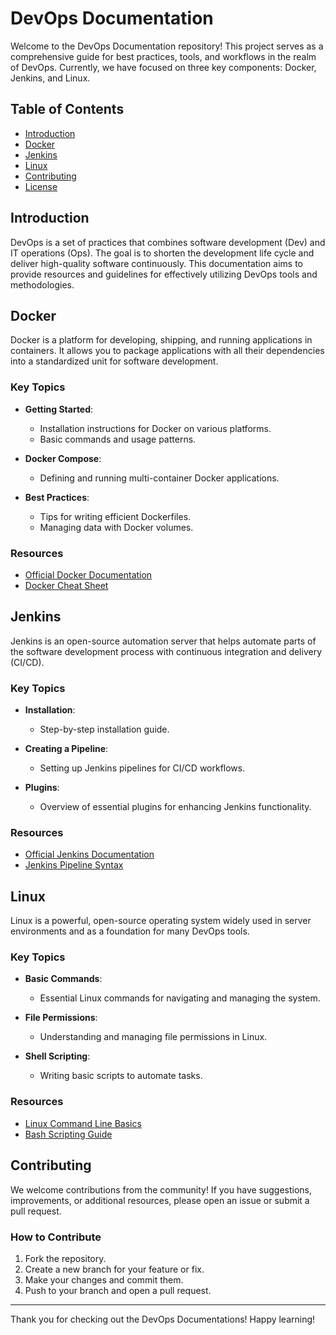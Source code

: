 # DevOps Documentation

Welcome to the DevOps Documentation repository! This project serves as a comprehensive guide for best practices, tools, and workflows in the realm of DevOps. Currently, we have focused on three key components: Docker, Jenkins, and Linux. 

## Table of Contents

- [Introduction](#introduction)
- [Docker](#docker)
- [Jenkins](#jenkins)
- [Linux](#linux)
- [Contributing](#contributing)
- [License](#license)

## Introduction

DevOps is a set of practices that combines software development (Dev) and IT operations (Ops). The goal is to shorten the development life cycle and deliver high-quality software continuously. This documentation aims to provide resources and guidelines for effectively utilizing DevOps tools and methodologies.

## Docker

Docker is a platform for developing, shipping, and running applications in containers. It allows you to package applications with all their dependencies into a standardized unit for software development.

### Key Topics

- **Getting Started**: 
  - Installation instructions for Docker on various platforms.
  - Basic commands and usage patterns.
  
- **Docker Compose**: 
  - Defining and running multi-container Docker applications.
  
- **Best Practices**: 
  - Tips for writing efficient Dockerfiles.
  - Managing data with Docker volumes.

### Resources

- [Official Docker Documentation](https://docs.docker.com/)
- [Docker Cheat Sheet](https://www.docker.com/community-cheat-sheet)

## Jenkins

Jenkins is an open-source automation server that helps automate parts of the software development process with continuous integration and delivery (CI/CD).

### Key Topics

- **Installation**:
  - Step-by-step installation guide.
  
- **Creating a Pipeline**:
  - Setting up Jenkins pipelines for CI/CD workflows.
  
- **Plugins**:
  - Overview of essential plugins for enhancing Jenkins functionality.

### Resources

- [Official Jenkins Documentation](https://www.jenkins.io/doc/)
- [Jenkins Pipeline Syntax](https://www.jenkins.io/doc/book/pipeline/)

## Linux

Linux is a powerful, open-source operating system widely used in server environments and as a foundation for many DevOps tools.

### Key Topics

- **Basic Commands**:
  - Essential Linux commands for navigating and managing the system.
  
- **File Permissions**:
  - Understanding and managing file permissions in Linux.
  
- **Shell Scripting**:
  - Writing basic scripts to automate tasks.

### Resources

- [Linux Command Line Basics](https://ubuntu.com/tutorials/command-line-for-beginners#1-overview)
- [Bash Scripting Guide](https://www.tldp.org/LDP/Bash-Beginners-Guide/html/)

## Contributing

We welcome contributions from the community! If you have suggestions, improvements, or additional resources, please open an issue or submit a pull request.

### How to Contribute

1. Fork the repository.
2. Create a new branch for your feature or fix.
3. Make your changes and commit them.
4. Push to your branch and open a pull request.

---

Thank you for checking out the DevOps Documentations! Happy learning!
